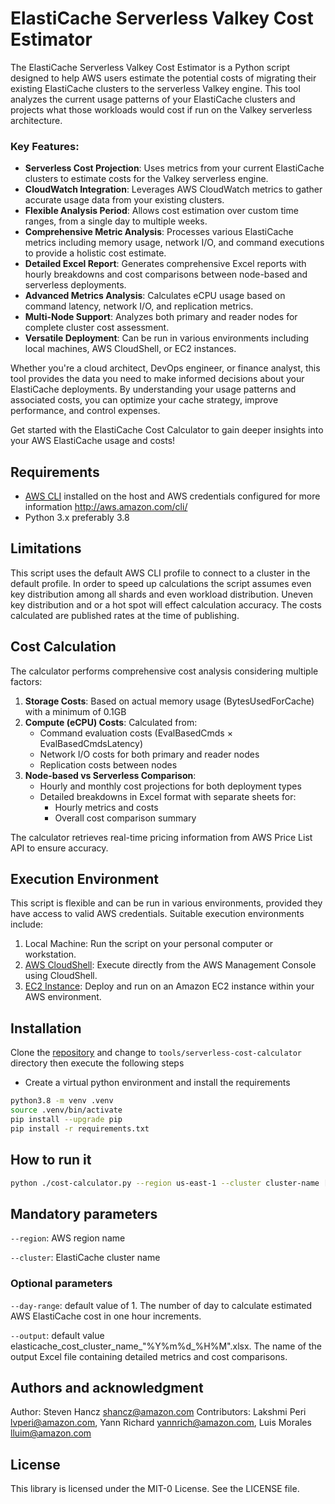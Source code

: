 # ElastiCache Serverless Valkey Cost Estimator

The ElastiCache Serverless Valkey Cost Estimator is a Python script designed to help AWS users estimate the potential costs of migrating their existing ElastiCache clusters to the serverless Valkey engine. This tool analyzes the current usage patterns of your ElastiCache clusters and projects what those workloads would cost if run on the Valkey serverless architecture.

### Key Features:

- **Serverless Cost Projection**: Uses metrics from your current ElastiCache clusters to estimate costs for the Valkey serverless engine.
- **CloudWatch Integration**: Leverages AWS CloudWatch metrics to gather accurate usage data from your existing clusters.
- **Flexible Analysis Period**: Allows cost estimation over custom time ranges, from a single day to multiple weeks.
- **Comprehensive Metric Analysis**: Processes various ElastiCache metrics including memory usage, network I/O, and command executions to provide a holistic cost estimate.
- **Detailed Excel Report**: Generates comprehensive Excel reports with hourly breakdowns and cost comparisons between node-based and serverless deployments.
- **Advanced Metrics Analysis**: Calculates eCPU usage based on command latency, network I/O, and replication metrics.
- **Multi-Node Support**: Analyzes both primary and reader nodes for complete cluster cost assessment.
- **Versatile Deployment**: Can be run in various environments including local machines, AWS CloudShell, or EC2 instances.

Whether you're a cloud architect, DevOps engineer, or finance analyst, this tool provides the data you need to make informed decisions about your ElastiCache deployments. By understanding your usage patterns and associated costs, you can optimize your cache strategy, improve performance, and control expenses.

Get started with the ElastiCache Cost Calculator to gain deeper insights into your AWS ElastiCache usage and costs!

## Requirements

* [AWS CLI](https://docs.aws.amazon.com/cli/latest/userguide/getting-started-install.html) installed on the host and AWS credentials configured for more information  http://aws.amazon.com/cli/
* Python 3.x preferably 3.8

## Limitations

This script uses the default AWS CLI profile to connect to a cluster in the default profile.
In order to speed up calculations the script assumes even key distribution among all shards and even workload distribution. Uneven key distribution and or a hot spot will effect calculation accuracy. The costs calculated are published rates at the time of publishing.

## Cost Calculation

The calculator performs comprehensive cost analysis considering multiple factors:

1. **Storage Costs**: Based on actual memory usage (BytesUsedForCache) with a minimum of 0.1GB
2. **Compute (eCPU) Costs**: Calculated from:
   - Command evaluation costs (EvalBasedCmds × EvalBasedCmdsLatency)
   - Network I/O costs for both primary and reader nodes
   - Replication costs between nodes
3. **Node-based vs Serverless Comparison**:
   - Hourly and monthly cost projections for both deployment types
   - Detailed breakdowns in Excel format with separate sheets for:
     - Hourly metrics and costs
     - Overall cost comparison summary

The calculator retrieves real-time pricing information from AWS Price List API to ensure accuracy.

## Execution Environment

This script is flexible and can be run in various environments, provided they have access to valid AWS credentials. Suitable execution environments include:

1. Local Machine: Run the script on your personal computer or workstation.
2. [AWS CloudShell](https://aws.amazon.com/cloudshell): Execute directly from the AWS Management Console using CloudShell.
3. [EC2 Instance](https://aws.amazon.com/ec2): Deploy and run on an Amazon EC2 instance within your AWS environment.

## Installation

Clone the [repository](https://github.com/aws-samples/amazon-elasticache-samples) and change to `tools/serverless-cost-calculator` directory then execute the following steps

* Create a virtual python environment and install the requirements

```bash
python3.8 -m venv .venv
source .venv/bin/activate
pip install --upgrade pip
pip install -r requirements.txt
```

## How to run it

```bash
python ./cost-calculator.py --region us-east-1 --cluster cluster-name [--day-range 1] [--output elasticache_cost_report.xlsx]
```

## Mandatory parameters
`--region`: AWS region name

`--cluster`: ElastiCache cluster name

### Optional parameters 
`--day-range`: default value of 1. The number of day to calculate estimated AWS ElastiCache cost in one hour increments.

`--output`: default value elasticache_cost_cluster_name_"%Y%m%d_%H%M".xlsx. The name of the output Excel file containing detailed metrics and cost comparisons.

## Authors and acknowledgment

Author: Steven Hancz shancz@amazon.com 
Contributors: Lakshmi Peri lvperi@amazon.com, Yann Richard yannrich@amazon.com, Luis Morales lluim@amazon.com

## License

This library is licensed under the MIT-0 License. See the LICENSE file.
